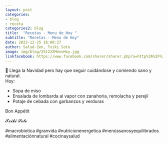 ```yaml
---
layout: post
categories:
- blog
- receta
categories2: blog
title:  "Recetas - Menu de Hoy "
subtitle: "Recetas - Menu de Hoy"
date: 2022-12-25 16:00:27
author: Salud-Zen, Txiki Soto
image: img/blog/251222MenuHoy.jpg
linkfacebook: https://www.facebook.com/sharer/sharer.php?u=http%3A%2F%2Fwww.salud-zen.com%2Fblog%2F2022%2F12%2F25%2Freceta-menu-hoy.html&amp;src=sdkpreparse
---
```

🎄 Llega la Navidad pero hay que seguir cuidándose y comiendo sano y natural.  
Hoy:   
- Sopa de miso  
- Ensalada de lombarda al vapor con zanahoria, remolacha y perejil  
- Potaje de cebada con garbanzos y verduras  

Bon Appétit  

𝓣𝔁𝓲𝓴𝓲 𝓢𝓸𝓽𝓸  
  
#macrobiotica #granvida #nutricionenergetica #menússanosyequilibrados
#alimentaciónnatural #cocinaysalud
